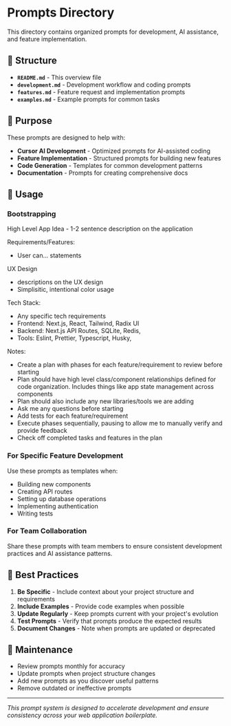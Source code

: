 # Prompts Directory

This directory contains organized prompts for development, AI assistance, and feature implementation.

## 📁 Structure

- **`README.md`** - This overview file
- **`development.md`** - Development workflow and coding prompts
- **`features.md`** - Feature request and implementation prompts
- **`examples.md`** - Example prompts for common tasks

## 🎯 Purpose

These prompts are designed to help with:

- **Cursor AI Development** - Optimized prompts for AI-assisted coding
- **Feature Implementation** - Structured prompts for building new features
- **Code Generation** - Templates for common development patterns
- **Documentation** - Prompts for creating comprehensive docs

## 🚀 Usage

### Bootstrapping

High Level App Idea - 1-2 sentence description on the application

Requirements/Features:
- User can... statements

UX Design
- descriptions on the UX design
- Simplisitic, intentional color usage

Tech Stack:
- Any specific tech requirements
- Frontend: Next.js, React, Tailwind, Radix UI
- Backend: Next.js API Routes, SQLite, Redis, 
- Tools: Eslint, Prettier, Typescript, Husky, 

Notes:
- Create a plan with phases for each feature/requirement to review before starting
- Plan should have high level class/component relationships defined for code organization. Includes things like app state management across components
- Plan should also include any new libraries/tools we are adding
- Ask me any questions before starting
- Add tests for each feature/requirement
- Execute phases sequentially, pausing to allow me to manually verify and provide feedback
- Check off completed tasks and features in the plan

### For Specific Feature Development

Use these prompts as templates when:

- Building new components
- Creating API routes
- Setting up database operations
- Implementing authentication
- Writing tests

### For Team Collaboration

Share these prompts with team members to ensure consistent development practices and AI assistance patterns.

## 📝 Best Practices

1. **Be Specific** - Include context about your project structure and requirements
2. **Include Examples** - Provide code examples when possible
3. **Update Regularly** - Keep prompts current with your project's evolution
4. **Test Prompts** - Verify that prompts produce the expected results
5. **Document Changes** - Note when prompts are updated or deprecated

## 🔄 Maintenance

- Review prompts monthly for accuracy
- Update prompts when project structure changes
- Add new prompts as you discover useful patterns
- Remove outdated or ineffective prompts

---

_This prompt system is designed to accelerate development and ensure consistency across your web application boilerplate._
